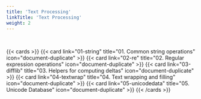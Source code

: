 ```yaml
---
title: 'Text Processing'
linkTitle: 'Text Processing'
weight: 2
---
```


<br />

{{< cards >}}
{{< card link="01-string" title="01. Common string operations" icon="document-duplicate" >}}
{{< card link="02-re" title="02. Regular expression operations" icon="document-duplicate" >}}
{{< card link="03-difflib" title="03. Helpers for computing deltas" icon="document-duplicate" >}}
{{< card link="04-textwrap" title="04. Text wrapping and filling" icon="document-duplicate" >}}
{{< card link="05-unicodedata" title="05. Unicode Database" icon="document-duplicate" >}}
{{< /cards >}}
